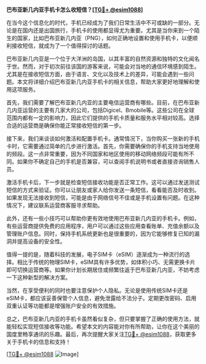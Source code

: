**巴布亚新几内亚手机卡怎么收短信？[[TG💪+ @esim1088](https://t.me/s/esim1088)]**

在当今这个信息化的时代，手机已经成为了我们日常生活中不可或缺的一部分。无论是在国内还是出国旅行，手机卡的使用都显得尤为重要。尤其是当你来到一个陌生的国家，比如巴布亚新几内亚（PNG），如何正确地设置和使用手机卡，以便顺利接收短信，就成为了一个值得探讨的话题。

巴布亚新几内亚是一个位于大洋洲的岛国，以其丰富的自然资源和独特的文化闻名于世。然而，对于初次前往该国的游客来说，可能会对当地的通信环境感到陌生。尤其是在接收短信方面，由于语言、文化以及技术上的差异，可能会遇到一些问题。本文将详细介绍巴布亚新几内亚手机卡的相关信息，帮助大家更好地理解和使用这项服务。

首先，我们需要了解巴布亚新几内亚的主要电信运营商有哪些。目前，在巴布亚新几内亚运营的主要有几家大的公司，包括Digicel、Bmobile等。这些公司在全球范围内都有一定的影响力，因此它们提供的手机卡质量和服务水平相对较高。选择合适的运营商是确保你能正常接收短信的第一步。

接下来，我们来谈谈如何激活和配置手机卡。通常情况下，当你购买一张新的手机卡时，它需要通过简单的几步进行激活。首先，你需要确保你的手机支持当地使用的频段。这一点非常重要，因为不同国家和地区使用的移动网络频段可能有所不同。如果你不确定自己的手机是否兼容，可以查阅手机说明书或者直接咨询销售人员。

激活手机卡后，下一步就是检查短信接收功能是否正常工作。这可以通过发送测试短信的方式来验证。你可以让朋友或家人给你发送一条短信，看看能否及时收到。如果发现无法接收到短信，可能是由于网络信号不佳或是手机设置有问题。在这种情况下，建议联系运营商客服寻求帮助。

此外，还有一些小技巧可以帮助你更有效地使用巴布亚新几内亚的手机卡。例如，有些运营商提供免费的应用程序，用户可以通过这些应用查看账单、充值余额以及管理账户信息。同时，保持手机系统更新也是很重要的，因为它能够修复已知的漏洞并提高设备的安全性。

值得一提的是，随着科技的发展，电子SIM卡（eSIM）逐渐成为一种流行的选择。相比于传统的物理SIM卡，eSIM具有许多优势，如体积小巧、无需更换卡片即可切换运营商等。如果你计划长期居住或频繁往返于巴布亚新几内亚，不妨考虑一下这种新型的解决方案。

当然，在享受便利的同时也要注意保护个人隐私。无论是使用传统SIM卡还是eSIM卡，都应该妥善保管个人信息，避免泄露给不法分子。定期更改密码、启用双重认证等功能都是增强账户安全的有效措施。

总之，巴布亚新几内亚的手机卡虽然看似复杂，但只要掌握了正确的使用方法，就能轻松实现短信接收等功能。希望本文的内容能对你有所帮助，让你在这个美丽的国度里畅享通讯的乐趣。最后，再次提醒大家关注[TG💪+ @esim1088](https://t.me/s/esim1088)，获取更多关于手机卡的信息和支持！

[[TG💪+ @esim1088](https://t.me/s/esim1088) ![Image](https://i.postimg.cc/4NQfJmqS/Snipaste-2025-05-13-00-14-12.png)]